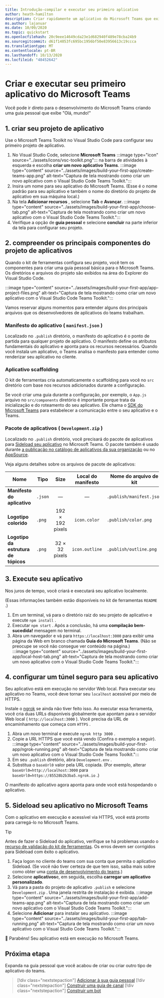 ```yaml
---
title: Introdução-compilar e executar seu primeiro aplicativo
author: heath-hamilton
description: Criar rapidamente um aplicativo do Microsoft Teams que exibe um "Olá, mundo!" mensagem usando o Microsoft Teams Toolkit.
ms.author: lajanuar
ms.date: 10/09/2020
ms.topic: quickstart
ms.openlocfilehash: 20c9eee14649cda23e1d682940f489e78cba24b9
ms.sourcegitcommit: d61f14053fc695bc1956bf50e83956613c19ccca
ms.translationtype: MT
ms.contentlocale: pt-BR
ms.lasthandoff: 10/13/2020
ms.locfileid: "48452642"
---
```

# <a name="build-and-run-your-first-microsoft-teams-app"></a>Criar e executar seu primeiro aplicativo do Microsoft Teams

Você pode ir direto para o desenvolvimento do Microsoft Teams criando uma guia pessoal que exibe "Olá, mundo!"

## <a name="1-create-your-app-project"></a>1. criar seu projeto de aplicativo

Use o Microsoft Teams Toolkit no Visual Studio Code para configurar seu primeiro projeto de aplicativo.

1. No Visual Studio Code, selecione **Microsoft Teams** :::image type="icon" source="../assets/icons/vsc-toolkit.png"::: na barra de atividades à esquerda e escolha **criar um novo aplicativo Teams**.
:::image type="content" source="../assets/images/build-your-first-app/create-teams-app.png" alt-text="Captura de tela mostrando como criar um novo aplicativo com o Visual Studio Code Teams Toolkit.":::
1. Insira um nome para seu aplicativo do Microsoft Teams. (Esse é o nome padrão para seu aplicativo e também o nome do diretório do projeto de aplicativo em sua máquina local.)
1. Na tela **Adicionar recursos** , selecione **Tab** e **Avançar**.
:::image type="content" source="../assets/images/build-your-first-app/choose-tab.png" alt-text="Captura de tela mostrando como criar um novo aplicativo com o Visual Studio Code Teams Toolkit.":::
1. Verifique a opção de **guia pessoal** e selecione **concluir** na parte inferior da tela para configurar seu projeto.

## <a name="2-understand-important-app-project-components"></a>2. compreender os principais componentes do projeto de aplicativos

Quando o kit de ferramentas configura seu projeto, você tem os componentes para criar uma guia pessoal básica para o Microsoft Teams. Os diretórios e arquivos do projeto são exibidos na área do Explorer do Visual Studio Code.

:::image type="content" source="../assets/images/build-your-first-app/app-project-files.png" alt-text="Captura de tela mostrando como criar um novo aplicativo com o Visual Studio Code Teams Toolkit.":::

Vamos reservar alguns momentos para entender alguns dos principais arquivos que os desenvolvedores de aplicativos do teams trabalham.

### <a name="app-manifest-manifestjson"></a>Manifesto do aplicativo ( `manifest.json` )

Localizado no `.publish` diretório, o manifesto do aplicativo é o ponto de partida para qualquer projeto de aplicativo. O manifesto define os atributos fundamentais do aplicativo e aponta para os recursos necessários. Quando você instala um aplicativo, o Teams analisa o manifesto para entender como renderizar seu aplicativo no cliente.

### <a name="app-scaffolding"></a>Aplicativo scaffolding

O kit de ferramentas cria automaticamente o scaffolding para você no `src` diretório com base nos recursos adicionados durante a configuração.

Se você criar uma guia durante a configuração, por exemplo, o `App.js` arquivo no `src/components` diretório é importante porque trata da inicialização e do roteamento do seu aplicativo. Ele chama o [SDK do Microsoft Teams](../tabs/how-to/using-teams-client-sdk.md) para estabelecer a comunicação entre o seu aplicativo e o Teams.

### <a name="app-package-developmentzip"></a>Pacote de aplicativos ( `Development.zip` )

Localizado no `.publish` diretório, você precisará do pacote de aplicativos para [Sideload seu aplicativo](../concepts/deploy-and-publish/overview.md#upload-your-app-directly) no Microsoft Teams. O pacote também é usado durante [a publicação no catálogo de aplicativos da sua organização](../concepts/deploy-and-publish/overview.md#publish-to-your-organizations-app-catalog) ou no [AppSource](../concepts/deploy-and-publish/appsource/publish.md).

Veja alguns detalhes sobre os arquivos de pacote de aplicativos:

|Nome|Tipo|Size|Local do manifesto|Nome do arquivo de kit|
|---|---|:---:|:---:|-----|
|**Manifesto do aplicativo**|`.json`| — | — |`.publish/manifest.json`|
|**Logotipo colorido**|`.png`|192 &times; 192 pixels|`icon.color`|`.publish/color.png`|
|**Logotipo da estrutura de tópicos**|`.png`|32 &times; 32 pixels|`icon.outline`|`.publish/outline.png`|

## <a name="3-run-your-app"></a>3. Execute seu aplicativo

Nos juros de tempo, você criará e executará seu aplicativo localmente.

(Essas informações também estão disponíveis no kit de ferramentas `README` .)

1. Em um terminal, vá para o diretório raiz do seu projeto de aplicativo e execute `npm install` .
1. Executar `npm start` . Após a conclusão, há uma **compilação bem-sucedida!** mensagem no terminal.
1. Abra um navegador e vá para `https://localhost:3000` para exibir uma página da Web em branco chamada **Guia do Microsoft Teams**. (Não se preocupe se você não consegue ver conteúdo na página.)<br/>
   :::image type="content" source="../assets/images/build-your-first-app/local-host-tab.png" alt-text="Captura de tela mostrando como criar um novo aplicativo com o Visual Studio Code Teams Toolkit.":::

## <a name="4-set-up-a-secure-tunnel-to-your-app"></a>4. configurar um túnel seguro para seu aplicativo

Seu aplicativo está em execução no servidor Web local. Para executar seu aplicativo no Teams, você deve tornar seu `localhost` acessível por meio de HTTPS.

Instale o [ngrok](https://ngrok.com/download) se ainda não tiver feito isso. Ao executar essa ferramenta, você cria duas URLs disponíveis globalmente que apontam para o servidor Web local ( `http://localhost:3000` ). Você precisa da URL de encaminhamento que começa com `HTTPS` .

1. Abra um novo terminal e execute `ngrok http 3000` .
1. Copie a URL HTTPS que você está vendo (Confira o exemplo a seguir).
:::image type="content" source="../assets/images/build-your-first-app/ngrok-running.png" alt-text="Captura de tela mostrando como criar um novo aplicativo com o Visual Studio Code Teams Toolkit.":::
1. Em seu `.publish` diretório, abra `Development.env` .
1. Substitua o `baseUrl0` valor pela URL copiada. (Por exemplo, alterar `baseUrl0=http://localhost:3000` para `baseUrl0=https://85528b2b3ba5.ngrok.io` .)

O manifesto do aplicativo agora aponta para onde você está hospedando o aplicativo.

## <a name="5-sideload-your-app-in-teams"></a>5. Sideload seu aplicativo no Microsoft Teams

Com o aplicativo em execução e acessível via HTTPS, você está pronto para carregá-lo no Microsoft Teams.

> [!TIP]
> Antes de fazer o Sideload do aplicativo, verifique se há problemas usando o [recurso de validação do kit de ferramentas](../concepts/deploy-and-publish/appsource/prepare/submission-checklist.md#teams-app-validation-tool). Os erros devem ser corrigidos para Sideload com êxito o aplicativo.

1. Faça logon no cliente do teams com sua conta que permita o aplicativo Sideload. (Se você não tiver certeza de que tem isso, saiba mais sobre como obter uma [conta de desenvolvimento do teams](../build-your-first-app/build-first-app-overview.md#set-up-your-development-account).)
1. Selecione **aplicativos**e, em seguida, escolha **carregar um aplicativo personalizado**.
1. Vá para a pasta do projeto de aplicativo `.publish` e selecione `Development.zip` . Uma janela restrita de instalação é exibida.
:::image type="content" source="../assets/images/build-your-first-app/add-teams-app.png" alt-text="Captura de tela mostrando como criar um novo aplicativo com o Visual Studio Code Teams Toolkit.":::
1. Selecione **Adicionar** para instalar seu aplicativo.
:::image type="content" source="../assets/images/build-your-first-app/tab-running.png" alt-text="Captura de tela mostrando como criar um novo aplicativo com o Visual Studio Code Teams Toolkit.":::

🎉 Parabéns! Seu aplicativo está em execução no Microsoft Teams.

## <a name="next-step"></a>Próxima etapa

Expanda na guia pessoal que você acabou de criar ou criar outro tipo de aplicativo do teams.

> [!div class="nextstepaction"]
> [Adicionar à sua guia pessoal](../build-your-first-app/build-personal-tab.md)
> [!div class="nextstepaction"]
> [Construir uma guia de canal](../build-your-first-app/build-channel-tab.md)
> [!div class="nextstepaction"]
> [Construir um bot](../build-your-first-app/build-bot.md)
